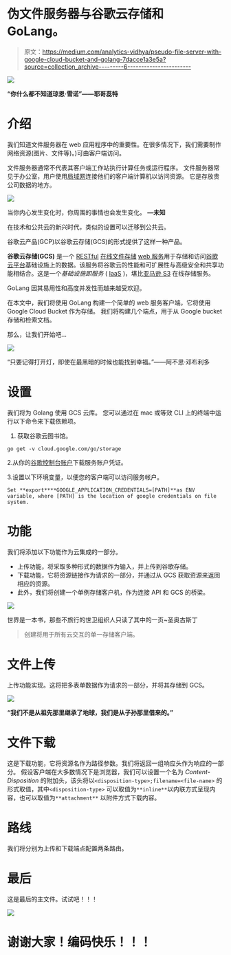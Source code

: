 # 伪文件服务器与谷歌云存储和 GoLang。

> 原文：<https://medium.com/analytics-vidhya/pseudo-file-server-with-google-cloud-bucket-and-golang-7dacce1a3e5a?source=collection_archive---------6----------------------->

![](img/7d4b1a699a233ded1939d6dcc3032067.png)

**“你什么都不知道琼恩·雪诺”——耶哥蕊特**

# 介绍

我们知道文件服务器在 web 应用程序中的重要性。在很多情况下，我们需要制作网络资源(图片、文件等)。)可由客户端访问。

文件服务器通常不代表其客户端工作站执行计算任务或运行程序。
文件服务器常见于办公室，用户使用[局域网](https://en.wikipedia.org/wiki/Local_area_network)连接他们的客户端计算机以访问资源。
它是存放贵公司数据的地方。

![](img/f15ec35fa01a71145b7583b92bea88fd.png)

当你内心发生变化时，你周围的事情也会发生变化。 **―未知**

在技术和公共云的新兴时代，类似的设置可以迁移到公共云。

谷歌云产品(GCP)以谷歌云存储(GCS)的形式提供了这样一种产品。

**谷歌云存储(GCS)** 是一个 [RESTful](https://en.wikipedia.org/wiki/Representational_state_transfer) [在线文件存储](https://en.wikipedia.org/wiki/Online_file_storage) [web 服务](https://en.wikipedia.org/wiki/Web_service)用于存储和访问[谷歌云平台](https://en.wikipedia.org/wiki/Google_Cloud_Platform)基础设施上的数据。该服务将谷歌云的性能和可扩展性与高级安全和共享功能相结合。这是一个*基础设施即服务* ( [IaaS](https://en.wikipedia.org/wiki/Infrastructure_as_a_service#Infrastructure) )，堪比[亚马逊 S3](https://en.wikipedia.org/wiki/Amazon_S3) 在线存储服务。

GoLang 因其易用性和高度并发性而越来越受欢迎。

在本文中，我们将使用 GoLang 构建一个简单的 web 服务客户端，它将使用 Google Cloud Bucket 作为存储。
我们将构建几个端点，用于从 Google bucket 存储和检索文档。

那么，让我们开始吧…

![](img/94bc3d0e8f8e40b9d53e0a887ee36fec.png)

“只要记得打开灯，即使在最黑暗的时候也能找到幸福。”――阿不思·邓布利多

# **设置**

我们将为 Golang 使用 GCS 云库。
您可以通过在 mac 或等效 CLI 上的终端中运行以下命令来下载依赖项。

1.  获取谷歌云图书馆。

```
go get -v cloud.google.com/go/storage
```

2.从你的[谷歌控制台账户](https://cloud.google.com/docs/authentication/getting-started)下载服务账户凭证。

3.设置以下环境变量，以便您的客户端可以访问服务帐户。

```
Set **export****GOOGLE_APPLICATION_CREDENTIALS=[PATH]**as ENV variable, where [PATH] is the location of google credentials on file system.
```

# **功能**

我们将添加以下功能作为云集成的一部分。

*   上传功能，将采取多种形式的数据作为输入，并上传到谷歌存储。
*   下载功能，它将资源链接作为请求的一部分，并通过从 GCS 获取资源来返回相应的资源。
*   此外，我们将创建一个单例存储客户机，作为连接 API 和 GCS 的桥梁。

![](img/bfacb0d413fc4b820ca409c88a58eb3d.png)

世界是一本书，那些不旅行的世卫组织人只读了其中的一页~圣奥古斯丁

> 创建将用于所有云交互的单一存储客户端。

# 文件上传

上传功能实现。这将把多表单数据作为请求的一部分，并将其存储到 GCS。

![](img/60478e9625b46ea47284b0195a20f099.png)

**“我们不是从祖先那里继承了地球，我们是从子孙那里借来的。”**

# 文件下载

这是下载功能，它将资源名作为路径参数。我们将返回一组响应头作为响应的一部分。
假设客户端在大多数情况下是浏览器，我们可以设置一个名为 *Content-Disposition* 的附加头，该头将以`<disposition-type>;filename=<file-name>` 的形式取值，其中`<disposition-type>` 可以取值为`**inline**`以内联方式呈现内容，也可以取值为`**attachment**` 以附件方式下载内容。

# 路线

我们将分别为上传和下载端点配置两条路由。

# 最后

这是最后的主文件。试试吧！！！

![](img/3c521c5f9a56ea5e0a341697533fe609.png)

# 谢谢大家！编码快乐！！！